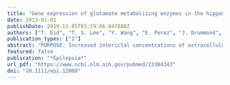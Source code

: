 ```yaml
---
title: "Gene expression of glutamate metabolizing enzymes in the hippocampal formation in human temporal lobe epilepsy"
date: 2013-01-01
publishDate: 2019-11-05T03:19:06.047888Z
authors: ["T. Eid", "T. S. Lee", "Y. Wang", "E. Perez", "J. Drummond", "F. Lauritzen", "L. H. Bergersen", "J. H. Meador-Woodruff", "D. D. Spencer", "N. C. de Lanerolle", "R. E. McCullumsmith"]
publication_types: ["2"]
abstract: "PURPOSE: Increased interictal concentrations of extracellular hippocampal glutamate have been implicated in the pathophysiology of temporal lobe epilepsy (TLE). Recent studies suggest that perturbations of the glutamate metabolizing enzymes glutamine synthetase (GS) and phosphate activated glutaminase (PAG) may underlie the glutamate excess in TLE. However, the molecular mechanism of the enzyme perturbations remains unclear. A better understanding of the regulatory mechanisms of GS and PAG could facilitate the discovery of novel therapeutics for TLE. METHODS: We used in situ hybridization on histologic sections to assess the distribution and quantity of messenger RNA (mRNA) for GS and PAG in subfields of hippocampal formations from the following: (1) patients with TLE and concomitant hippocampal sclerosis, (2) patients with TLE and no hippocampal sclerosis, and (3) nonepilepsy autopsy subjects. KEY FINDINGS: GS mRNA was increased by ~50% in the CA3 in TLE patients without hippocampal sclerosis versus in TLE patients with sclerosis and in nonepilepsy subjects. PAG mRNA was increased by >100% in the subiculum in both TLE patient categories versus in nonepilepsy subjects. PAG mRNA was also increased in the CA1, CA2, CA3, and dentate hilus in TLE without hippocampal sclerosis versus in TLE with sclerosis. Finally, PAG mRNA was increased in the dentate gyrus in TLE with sclerosis versus in nonepilepsy subjects, and also increased in the hilus in TLE without sclerosis versus in TLE with sclerosis. SIGNIFICANCE: These findings demonstrate complex changes in the expression of mRNAs for GS and PAG in the hippocampal formation in TLE, and raise the possibility that both transcriptional and posttranscriptional mechanisms may underlie the regulation of GS and PAG proteins in the epileptic brain."
featured: false
publication: "*Epilepsia*"
url_pdf: "https://www.ncbi.nlm.nih.gov/pubmed/23384343"
doi: "10.1111/epi.12008"
---
```


